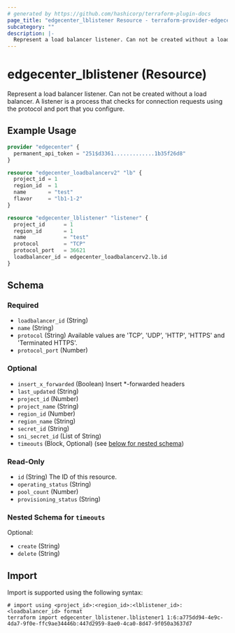 ```yaml
---
# generated by https://github.com/hashicorp/terraform-plugin-docs
page_title: "edgecenter_lblistener Resource - terraform-provider-edgecenter"
subcategory: ""
description: |-
  Represent a load balancer listener. Can not be created without a load balancer. A listener is a process that checks for connection requests using the protocol and port that you configure.
---
```


# edgecenter_lblistener (Resource)

Represent a load balancer listener. Can not be created without a load balancer. A listener is a process that checks for connection requests using the protocol and port that you configure.

## Example Usage

```terraform
provider "edgecenter" {
  permanent_api_token = "251$d3361.............1b35f26d8"
}

resource "edgecenter_loadbalancerv2" "lb" {
  project_id = 1
  region_id  = 1
  name       = "test"
  flavor     = "lb1-1-2"
}

resource "edgecenter_lblistener" "listener" {
  project_id      = 1
  region_id       = 1
  name            = "test"
  protocol        = "TCP"
  protocol_port   = 36621
  loadbalancer_id = edgecenter_loadbalancerv2.lb.id
}
```

<!-- schema generated by tfplugindocs -->
## Schema

### Required

- `loadbalancer_id` (String)
- `name` (String)
- `protocol` (String) Available values are 'TCP', 'UDP', 'HTTP', 'HTTPS' and 'Terminated HTTPS'.
- `protocol_port` (Number)

### Optional

- `insert_x_forwarded` (Boolean) Insert *-forwarded headers
- `last_updated` (String)
- `project_id` (Number)
- `project_name` (String)
- `region_id` (Number)
- `region_name` (String)
- `secret_id` (String)
- `sni_secret_id` (List of String)
- `timeouts` (Block, Optional) (see [below for nested schema](#nestedblock--timeouts))

### Read-Only

- `id` (String) The ID of this resource.
- `operating_status` (String)
- `pool_count` (Number)
- `provisioning_status` (String)

<a id="nestedblock--timeouts"></a>
### Nested Schema for `timeouts`

Optional:

- `create` (String)
- `delete` (String)

## Import

Import is supported using the following syntax:

```shell
# import using <project_id>:<region_id>:<lblistener_id>:<loadbalancer_id> format
terraform import edgecenter_lblistener.lblistener1 1:6:a775dd94-4e9c-4da7-9f0e-ffc9ae34446b:447d2959-8ae0-4ca0-8d47-9f050a3637d7
```
